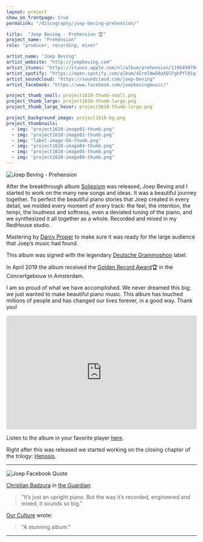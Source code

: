 ```yaml
---
layout: project
show_on_frontpage: true
permalink: "/discography/joep-beving-prehension/"

title:  "Joep Beving - Prehension 🏆"
project_name: "Prehension"
role: "producer, recording, mixer"

artist_name: "Joep Beving"
artist_website: "http://joepbeving.com"
artist_itunes: "https://itunes.apple.com/nl/album/prehension/1196499794?l=en"
artist_spotify: "https://open.spotify.com/album/4IrmlNwO8aXQlFghPYl01q?si=o4Sfu781RqCYj8HcXVJvXQ"
artist_soundcloud: "https://soundcloud.com/joep-beving"
artist_facebook: "https://www.facebook.com/joepbevingmusic/"

project_thumb_small: project1610-thumb-small.png
project_thumb_large: project1610-thumb-large.png
project_thumb_large_hover: project1610-thumb-large.png

project_background_image: project1610-bg.png
project_thumbnails:
  - img: "project1610-image01-thumb.png"
  - img: "project1610-image02-thumb.png"
  - img: "label-image-DG-thumb.png"
  - img: "project1610-image04-thumb.png"
  - img: "project1610-image05-thumb.png"
  - img: "project1610-image06-thumb.png"
---
```


![Joep Beving - Prehension](../../img/project1610-image02.png)

After the breakthrough album [Solipsism](../joep-beving-solipsism/) was released, Joep Beving and I started to work on the many new songs and ideas. It was a beautiful journey together. To perfect the beautiful piano stories that Joep created in every detail, we molded every moment of every track: the feel, the intention, the tempi, the loudness and softness, even a deviated tuning of the piano, and we synthesized it all together as a whole. Recorded and mixed in my RedHouse studio.

Mastering by [Darcy Proper](http://www.wisseloord.nl/mastering/) to make sure it was ready for the large audience that Joep’s music had found.


This album was signed with the legendary [Deutsche Grammophon](http://www.deutschegrammophon.com/en/cat/4797151?) label.<br />

In April 2019 the album received the [Golden Record Award](https://www.luister.nl/pianist-joep-beving-ontvangt-gouden-plaat/)🏆 in the Concertgebouw in Amsterdam.

I am so proud of what we have accomplished. We never dreamed this big; we just wanted to make beautiful piano music. This album has touched millions of people and has changed our lives forever, in a good way. Thank you!


<iframe width="100%" height="300" src="https://www.youtube.com/embed/Tuh4_h93DZk?rel=0" frameborder="0" gesture="media" allow="encrypted-media" allowfullscreen></iframe>

Listen to the album in your favorite player [here](https://dg.lnk.to/beving-prehension).

Right after this was released we started working on the closing chapter of the trilogy: [Henosis](../joep-beving-henosis).


---

![Joep Facebook Quote](../../img/project1610-facebookquote.png)

[Christian Badzura](https://www.linkedin.com/in/christian-badzura-64b49716/?originalSubdomain=de) in [the Guardian](https://www.theguardian.com/music/2017/may/13/joep-beving-dutch-pianist-spotify-star-solipsism):
>"It’s just an upright piano. But the way it’s recorded, engineered and mixed, it sounds so big."

[Our Culture](https://ourculturemag.com/2017/04/09/204-2/) wrote:
>"A stunning album." 


---